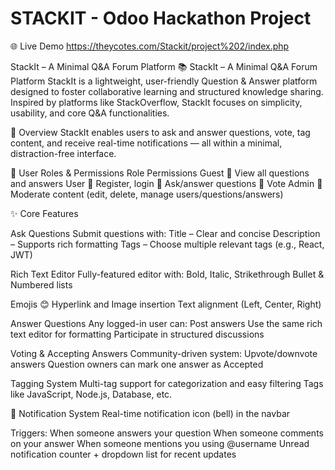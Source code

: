 # STACKIT - Odoo Hackathon Project

🌐 Live Demo https://theycotes.com/Stackit/project%202/index.php

StackIt – A Minimal Q&A Forum Platform 📚 StackIt – A Minimal Q&A Forum Platform StackIt is a lightweight, user-friendly Question & Answer platform designed to foster collaborative learning and structured knowledge sharing. Inspired by platforms like StackOverflow, StackIt focuses on simplicity, usability, and core Q&A functionalities.

🚀 Overview StackIt enables users to ask and answer questions, vote, tag content, and receive real-time notifications — all within a minimal, distraction-free interface.

👥 User Roles & Permissions Role Permissions Guest 🔹 View all questions and answers User 🔹 Register, login 🔹 Ask/answer questions 🔹 Vote Admin 🔹 Moderate content (edit, delete, manage users/questions/answers)

✨ Core Features

Ask Questions Submit questions with: Title – Clear and concise Description – Supports rich formatting Tags – Choose multiple relevant tags (e.g., React, JWT)

Rich Text Editor Fully-featured editor with: Bold, Italic, Strikethrough Bullet & Numbered lists

Emojis 😊 Hyperlink and Image insertion Text alignment (Left, Center, Right)

Answer Questions Any logged-in user can:
Post answers Use the same rich text editor for formatting Participate in structured discussions

Voting & Accepting Answers Community-driven system: Upvote/downvote answers Question owners can mark one answer as Accepted

Tagging System Multi-tag support for categorization and easy filtering Tags like JavaScript, Node.js, Database, etc.

🔔 Notification System Real-time notification icon (bell) in the navbar

Triggers: When someone answers your question When someone comments on your answer When someone mentions you using @username Unread notification counter + dropdown list for recent updates
